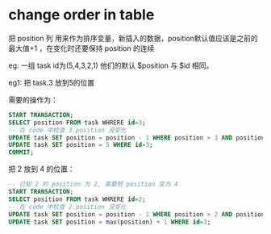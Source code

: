# change order in table

把 position 列 用来作为排序变量，新插入的数据，position默认值应该是之前的最大值+1 ，在变化时还要保持 position 的连续

eg: 一组 task id为(5,4,3,2,1) 他们的默认 $position 与 $id 相同。

eg1: 把 task.3 放到5的位置

需要的操作为：

``` SQL
START TRANSACTION;
SELECT position FROM task WHRERE id=3; 
-- 在 code 中检查 3.position 没变化
UPDATE task SET position = position - 1 WHERE position > 3 AND position <= 5;
UPDATE task SET position = 5 WHERE id=3;
COMMIT;
```


把 2 放到 4 的位置：

``` SQL
-- 已知 2 的 position 为 2, 需要把 position 变为 4
START TRANSACTION;
SELECT position FROM task WHRERE id=2; 
-- 在 code 中检查 2.position 没变化
UPDATE task SET position = position - 1 WHERE position > 2 AND position <= 5;
UPDATE task SET position = max(position) + 1 WHERE id=3;
```


 
